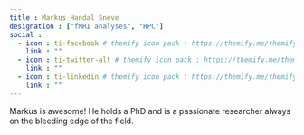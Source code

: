 ```yaml
---
title : Markus Handal Sneve
designation : ["fMRI analyses", "HPC"]
social :
  - icon : ti-facebook # themify icon pack : https://themify.me/themify-icons
    link : ""
  - icon : ti-twitter-alt # themify icon pack : https://themify.me/themify-icons
    link : ""
  - icon : ti-linkedin # themify icon pack : https://themify.me/themify-icons
    link : ""
---
```


Markus is awesome! He holds a PhD and is a passionate researcher always on the bleeding edge of the field.
